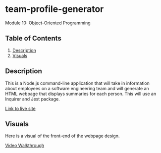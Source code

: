 # team-profile-generator

Module 10: Object-Oriented Programming

## Table of Contents
1. [Description](#description)
2. [Visuals](#visuals)

## Description
This is a Node.js command-line application that will take in information about employees on a software engineering team and will generate an HTML webpage that displays summaries for each person. This will use an Inquirer and Jest package.

[Link to live site](https://alyssa20lopez.github.io/team-profile-generator/)

## Visuals
Here is a visual of the front-end of the webpage design.

<!-- Link to Walkthrough Video -->
[Video Walkthrough](https://drive.google.com/file/d/1whpD1uELmWJDCkq6gGeHp-A1Es7FMYbk/view) 